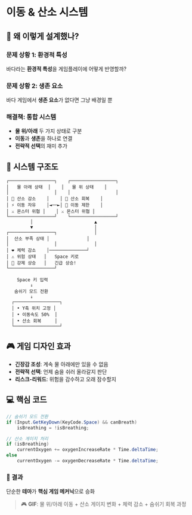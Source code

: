 # 이동 & 산소 시스템

## 🤔 왜 이렇게 설계했나?

### 문제 상황 1: 환경적 특성
바다라는 **환경적 특성**을 게임플레이에 어떻게 반영할까?

### 문제 상황 2: 생존 요소
바다 게임에서 **생존 요소**가 없다면 그냥 배경일 뿐

### 해결책: 통합 시스템
- **물 위/아래** 두 가지 상태로 구분
- **이동**과 **생존**을 하나로 연결
- **전략적 선택**의 재미 추가

## 🔄 시스템 구조도

```
┌─────────────────┐    ┌─────────────────┐
│   물 아래 상태  │    │   물 위 상태    │
│                 │    │                 │
│ 🔻 산소 감소    │    │ 🔺 산소 회복    │
│ ⚡ 이동 자유    │◄──►│ 🐌 이동 제한    │
│ ⚔️ 몬스터 위협 │    │ ⚔️ 몬스터 위협 │
└─────────────────┘    └─────────────────┘
         │                       ▲
         ▼                       │
┌─────────────────┐              │
│  산소 부족 상태 │              │
│                 │              │
│ ❤️ 체력 감소    │──────────────┘
│ ⚠️ 위험 상태   │   Space 키로 
│ 🚨 강제 상승   │   긴급 상승!
└─────────────────┘

    Space 키 입력
         ↓
   숨쉬기 모드 전환
         ↓
  ┌─────────────────┐
  │ • Y축 위치 고정 │
  │ • 이동속도 50%  │
  │ • 산소 회복     │
  └─────────────────┘
```

## 🎮 게임 디자인 효과

- **긴장감 조성**: 계속 물 아래에만 있을 수 없음
- **전략적 선택**: 언제 숨을 쉬러 올라갈지 판단
- **리스크-리워드**: 위험을 감수하고 오래 잠수할지

## 💻 핵심 코드

```csharp
// 숨쉬기 모드 전환
if (Input.GetKeyDown(KeyCode.Space) && canBreath)
    isBreathing = !isBreathing;

// 산소 게이지 처리
if (isBreathing)
    currentOxygen += oxygenIncreaseRate * Time.deltaTime;
else
    currentOxygen -= oxygenDecreaseRate * Time.deltaTime;
```

### 🎯 결과
단순한 **테마**가 **핵심 게임 메커닉**으로 승화

> 🎮 **GIF**: 물 위/아래 이동 + 산소 게이지 변화 + 체력 감소 + 숨쉬기 회복 과정 